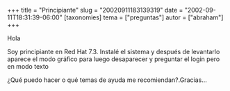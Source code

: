 +++
title = "Principiante"
slug = "20020911183139319"
date = "2002-09-11T18:31:39-06:00"
[taxonomies]
tema = ["preguntas"]
autor = ["abraham"]
+++

Hola

Soy principiante en Red Hat 7.3. Instalé el sistema y después de
levantarlo aparece el modo gráfico para luego desaparecer y preguntar el
login pero en modo texto

¿Qué puedo hacer o qué temas de ayuda me recomiendan?.Gracias...

